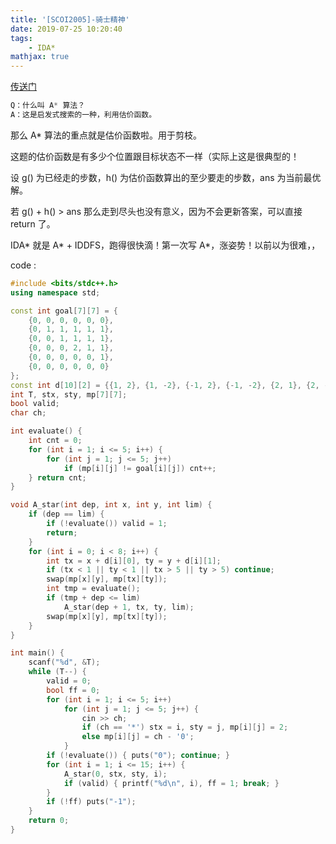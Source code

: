 ```yaml
---
title: '[SCOI2005]-骑士精神'
date: 2019-07-25 10:20:40
tags: 
    - IDA*
mathjax: true
---
```


[传送门](https://www.luogu.org/problem/2324)

``` c++
Q：什么叫 A* 算法？
A：这是启发式搜索的一种，利用估价函数。
```

那么 A* 算法的重点就是估价函数啦。用于剪枝。

这题的估价函数是有多少个位置跟目标状态不一样（实际上这是很典型的！

设 g() 为已经走的步数，h() 为估价函数算出的至少要走的步数，ans 为当前最优解。

若 g() + h() > ans 那么走到尽头也没有意义，因为不会更新答案，可以直接 return 了。

IDA* 就是 A* + IDDFS，跑得很快滴！第一次写 A*，涨姿势！以前以为很难，，

code :
``` c++
#include <bits/stdc++.h>
using namespace std;

const int goal[7][7] = {
    {0, 0, 0, 0, 0, 0},
    {0, 1, 1, 1, 1, 1},
    {0, 0, 1, 1, 1, 1},
    {0, 0, 0, 2, 1, 1},
    {0, 0, 0, 0, 0, 1},
    {0, 0, 0, 0, 0, 0}
};
const int d[10][2] = {{1, 2}, {1, -2}, {-1, 2}, {-1, -2}, {2, 1}, {2, -1}, {-2, 1}, {-2, -1}};
int T, stx, sty, mp[7][7];
bool valid;
char ch;

int evaluate() {
    int cnt = 0;
    for (int i = 1; i <= 5; i++) {
        for (int j = 1; j <= 5; j++)
            if (mp[i][j] != goal[i][j]) cnt++;
    } return cnt;
}

void A_star(int dep, int x, int y, int lim) {
    if (dep == lim) {
        if (!evaluate()) valid = 1;
        return;
    }
    for (int i = 0; i < 8; i++) {
        int tx = x + d[i][0], ty = y + d[i][1];
        if (tx < 1 || ty < 1 || tx > 5 || ty > 5) continue;
        swap(mp[x][y], mp[tx][ty]);
        int tmp = evaluate();
        if (tmp + dep <= lim)
            A_star(dep + 1, tx, ty, lim);
        swap(mp[x][y], mp[tx][ty]);
    }
}

int main() {
    scanf("%d", &T);
    while (T--) {
        valid = 0;
        bool ff = 0;
        for (int i = 1; i <= 5; i++)
            for (int j = 1; j <= 5; j++) {
                cin >> ch;
                if (ch == '*') stx = i, sty = j, mp[i][j] = 2;
                else mp[i][j] = ch - '0';
            }
        if (!evaluate()) { puts("0"); continue; }
        for (int i = 1; i <= 15; i++) {
            A_star(0, stx, sty, i);
            if (valid) { printf("%d\n", i), ff = 1; break; }
        }
        if (!ff) puts("-1");
    }
    return 0;
}
```